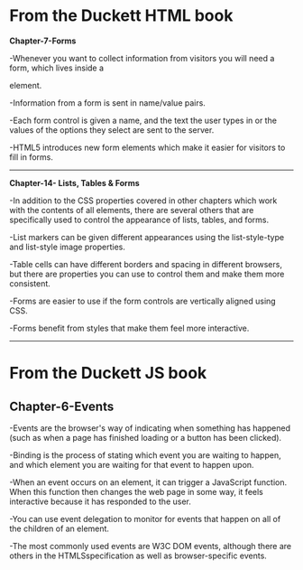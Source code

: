 # From the Duckett HTML book


 **Chapter-7-Forms**

-Whenever you want to collect information from
 visitors you will need a form, which lives inside a
 <form> element.

-Information from a form is sent in name/value pairs.

-Each form control is given a name, and the text the
 user types in or the values of the options they select
 are sent to the server.

-HTML5 introduces new form elements which make it
 easier for visitors to fill in forms.

___________________________________________________________________


**Chapter-14- Lists, Tables & Forms**

-In addition to the CSS properties covered in other
 chapters which work with the contents of all elements,
 there are several others that are specifically used to
 control the appearance of lists, tables, and forms.

-List markers can be given different appearances
 using the list-style-type and list-style image
 properties.

-Table cells can have different borders and spacing in
 different browsers, but there are properties you can
 use to control them and make them more consistent.

-Forms are easier to use if the form controls are
 vertically aligned using CSS.

-Forms benefit from styles that make them feel more
 interactive.


____________________________________________________________________

# From the Duckett JS book


## Chapter-6-Events

-Events are the browser's way of indicating when
 something has happened (such as when a page has
 finished loading or a button has been clicked).

-Binding is the process of stating which event you are
 waiting to happen, and which element you are waiting
 for that event to happen upon.

-When an event occurs on an element, it can trigger a
 JavaScript function. When this function then changes
 the web page in some way, it feels interactive because
 it has responded to the user.

-You can use event delegation to monitor for events
 that happen on all of the children of an element.

-The most commonly used events are W3C DOM events, although 
 there are others in the HTMLSspecification as well as 
 browser-specific events.